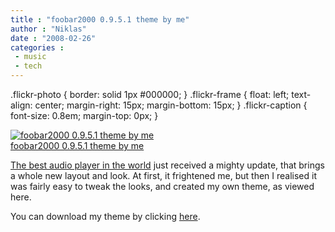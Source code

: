 ```yaml
---
title : "foobar2000 0.9.5.1 theme by me"
author : "Niklas"
date : "2008-02-26"
categories : 
 - music
 - tech
---
```


.flickr-photo { border: solid 1px #000000; } .flickr-frame { float: left; text-align: center; margin-right: 15px; margin-bottom: 15px; } .flickr-caption { font-size: 0.8em; margin-top: 0px; }

[![foobar2000 0.9.5.1 theme by me](http://farm3.static.flickr.com/2417/2292921577_064c61a292_m.jpg)](http://www.flickr.com/photos/pivic/2292921577/ "photo sharing")  
[foobar2000 0.9.5.1 theme by me](http://www.flickr.com/photos/pivic/2292921577/)  

[The best audio player in the world](http://www.foobar2000.org) just received a mighty update, that brings a whole new layout and look. At first, it frightened me, but then I realised it was fairly easy to tweak the looks, and created my own theme, as viewed here.  
  
You can download my theme by clicking [here](https://niklasblog.com/wp-content/niklas_foobar_0.9.5.1_theme.fth).
